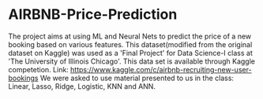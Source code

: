 # AIRBNB-Price-Prediction
The project aims at using ML and Neural Nets to predict the price of a new booking based on various features.
This dataset(modified from the original dataset on Kaggle) was used as a 'Final Project' for Data Science-I class at 'The University of Illinois Chicago'. This data set is available through Kaggle competetion.
Link: https://www.kaggle.com/c/airbnb-recruiting-new-user-bookings
We were asked to use material presented to us in the class: Linear, Lasso, Ridge, Logistic, KNN and ANN.
